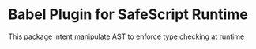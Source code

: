 # Babel Plugin for SafeScript Runtime

This package intent manipulate AST to enforce type checking at runtime
